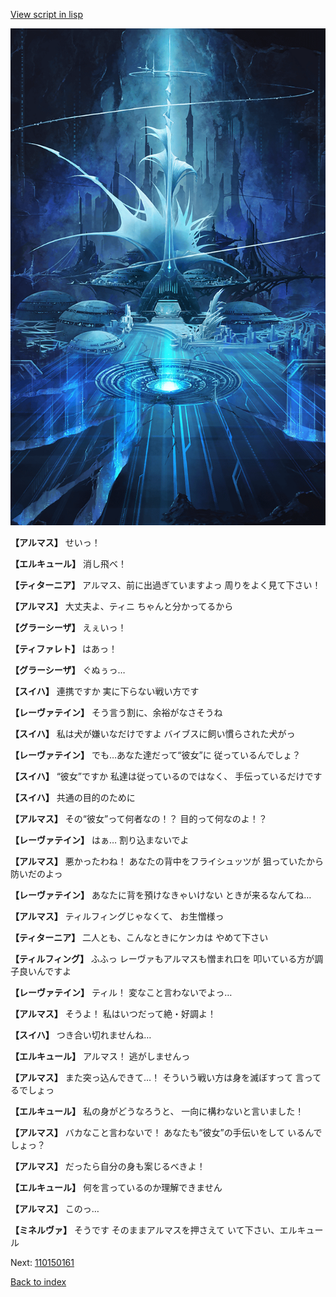 [View script in lisp](../scripts/110150150.txt)

![profound_nolight.png](../images/backgrounds/profound_nolight.png)

**【アルマス】**
せいっ！

**【エルキュール】**
消し飛べ！

**【ティターニア】**
アルマス、前に出過ぎていますよっ
周りをよく見て下さい！

**【アルマス】**
大丈夫よ、ティニ
ちゃんと分かってるから

**【グラーシーザ】**
えぇいっ！

**【ティファレト】**
はあっ！

**【グラーシーザ】**
ぐぬぅっ…

**【スイハ】**
連携ですか
実に下らない戦い方です

**【レーヴァテイン】**
そう言う割に、余裕がなさそうね

**【スイハ】**
私は犬が嫌いなだけですよ
バイブスに飼い慣らされた犬がっ

**【レーヴァテイン】**
でも…あなた達だって“彼女”に
従っているんでしょ？

**【スイハ】**
“彼女”ですか
私達は従っているのではなく、
手伝っているだけです

**【スイハ】**
共通の目的のために

**【アルマス】**
その“彼女”って何者なの！？
目的って何なのよ！？

**【レーヴァテイン】**
はぁ…
割り込まないでよ

**【アルマス】**
悪かったわね！
あなたの背中をフライシュッツが
狙っていたから防いだのよっ

**【レーヴァテイン】**
あなたに背を預けなきゃいけない
ときが来るなんてね…

**【アルマス】**
ティルフィングじゃなくて、
お生憎様っ

**【ティターニア】**
二人とも、こんなときにケンカは
やめて下さい

**【ティルフィング】**
ふふっ
レーヴァもアルマスも憎まれ口を
叩いている方が調子良いんですよ

**【レーヴァテイン】**
ティル！
変なこと言わないでよっ…

**【アルマス】**
そうよ！
私はいつだって絶・好調よ！

**【スイハ】**
つき合い切れませんね…

**【エルキュール】**
アルマス！
逃がしませんっ

**【アルマス】**
また突っ込んできて…！
そういう戦い方は身を滅ぼすって
言ってるでしょっ

**【エルキュール】**
私の身がどうなろうと、
一向に構わないと言いました！

**【アルマス】**
バカなこと言わないで！
あなたも“彼女”の手伝いをして
いるんでしょっ？

**【アルマス】**
だったら自分の身も案じるべきよ！

**【エルキュール】**
何を言っているのか理解できません

**【アルマス】**
このっ…

**【ミネルヴァ】**
そうです
そのままアルマスを押さえて
いて下さい、エルキュール

Next: [110150161](110150161.md)

[Back to index](index.md)
